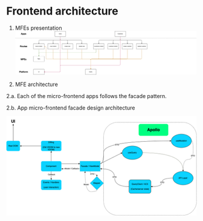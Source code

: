 # Frontend architecture

1. MFEs presentation
   <img src="./frontend.architecture.png">

2. MFE architecture

2.a. Each of the micro-frontend apps follows the facade pattern.

2.b. App micro-frontend facade design architecture

<img src="./microfrontend.architecture.png">
